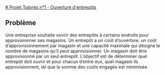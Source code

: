 <ins># Projet Tutorés n°1 - Ouverture d'entrepôts	</ins>
## Problème

Une entreprise souhaite ouvrir des entrepôts à certains endroits pour approvisionner ses magasins. Un
entrepôt a un coût d’ouverture, un coût d’approvisionnement par magasin et une capacité maximale qui
désigne le nombre de magasins qu’il peut approvisionner. Un magasin doit être approvisionné par un seul
entrepôt. L’objectif est de déterminer quel entrepôt doit ouvrir et pour chacun d’entre eux, quel magasin ils
approvisionnent, tel que la somme des coûts engagés est minimisée.
